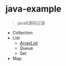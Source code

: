 # java-example
> java8源码记录

- Collection
 - List
   - [ArrayList](./src/test/java/littlefox/collection/list/README.md)
   - Queue
   - Set
- Map